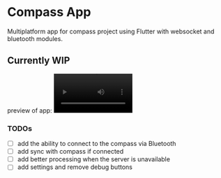 # Compass App

Multiplatform app for compass project using Flutter with websocket and bluetooth modules.


## Currently WIP
preview of app:
<video src='https://user-images.githubusercontent.com/50590135/235173858-021da7f8-0464-47d2-b2d1-7c4c467e7ee3.webm' width=180/>

### TODOs
- [ ] add the ability to connect to the compass via Bluetooth
- [ ] add sync with compass if connected
- [ ] add better processing when the server is unavailable
- [ ] add settings and remove debug buttons
